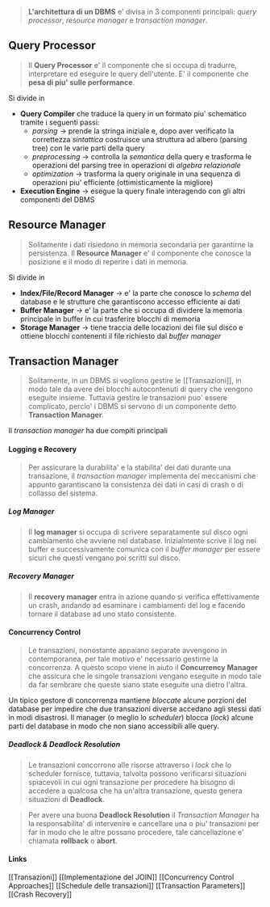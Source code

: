 >**L'architettura di un DBMS** e' divisa in 3 componenti principali: *query processor*, *resource manager* e *transaction manager*.

## Query Processor
>Il **Query Processor** e' il componente che si occupa di tradurre, interpretare ed eseguire le query dell'utente. E' il componente che **pesa di piu' sulle performance**.

Si divide in
- **Query Compiler** che traduce la query in un formato piu' schematico tramite i seguenti passi:
	- *parsing* -> prende la stringa iniziale e, dopo aver verificato la correttezza *sintattica* costruisce una struttura ad albero (parsing tree) con le varie parti della query
	- *preprocessing* -> controlla la *semantica* della query e trasforma le operazioni del parsing tree in operazioni di *algebra relazionale*
	- *optimization* -> trasforma la query originale in una sequenza di operazioni piu' efficiente (ottimisticamente la migliore)
- **Execution Engine** -> esegue la query finale interagendo con gli altri componenti del DBMS

## Resource Manager
>Solitamente i dati risiedono in memoria secondaria per garantirne la persistenza. Il **Resource Manager**  e' il componente che conosce la posizione e il modo di reperire i dati in memoria.

Si divide in
- **Index/File/Record Manager** -> e' la parte che conosce lo *schema* del database e le strutture che garantiscono accesso efficiente ai dati
- **Buffer Manager** -> e' la parte che si occupa di dividere la memoria principale in buffer in cui trasferire blocchi di memoria
- **Storage Manager** -> tiene traccia delle locazioni dei file sul disco e ottiene blocchi contenenti il file richiesto dal *buffer manager*

## Transaction Manager
>Solitamente, in un DBMS si vogliono gestire le [[Transazioni]], in modo tale da avere dei blocchi autocontenuti di query che vengono eseguite insieme. Tuttavia gestire le transazioni puo' essere complicato, percio' i DBMS si servono di un componente detto **Transaction Manager**.

Il *transaction manager* ha due compiti principali
#### Logging e Recovery
>Per assicurare la durabilita' e la stabilita' dei dati durante una transazione, il *transaction manager* implementa dei meccanismi che appunto garantiscano la consistenza dei dati in casi di crash o di collasso del sistema.

##### Log Manager
>Il **log manager** si occupa di scrivere separatamente sul disco ogni cambiamento che avviene nel database. Inizialmente scrive il log nei buffer e successivamente comunica con il *buffer manager* per essere sicuri che questi vengano poi scritti sul disco.

##### Recovery Manager
>Il **recovery manager** entra in azione quando si verifica effettivamente un crash, andando ad esaminare i cambiamenti del log e facendo tornare il database ad uno stato consistente.

#### Concurrency Control
>Le transazioni, nonostante appaiano separate avvengono in contemporanea, per tale motivo e' necessario gestirne la concorrenza. A questo scopo viene in aiuto il **Concurrency Manager** che assicura che le singole transazioni vengano eseguite in modo tale da far sembrare che queste siano state eseguite una dietro l'altra.

Un tipico gestore di concorrenza mantiene *bloccate* alcune porzioni del database per impedire che due transazioni diverse accedano agli stessi dati in modi disastrosi. Il manager (o meglio lo *scheduler*) blocca (*lock*) alcune parti del database in modo che non siano accessibili alle query.
##### Deadlock & Deadlock Resolution
>Le transazioni concorrono alle risorse attraverso i *lock* che lo scheduler fornisce, tuttavia, talvolta possono verificarsi situazioni spiacevoli in cui ogni transazione per procedere ha bisogno di accedere a qualcosa che ha un'altra transazione, questo genera situazioni di **Deadlock**.

>Per avere una buona **Deadlock Resolution** il *Transaction Manager* ha la responsabilita' di intervenire e cancellare una o piu' transazioni per far in modo che le altre possano procedere, tale cancellazione e' chiamata **rollback** o **abort**.

#### Links
[[Transazioni]]
[[Implementazione del JOIN]]
[[Concurrency Control Approaches]]
[[Schedule delle transazioni]]
[[Transaction Parameters]]
[[Crash Recovery]]